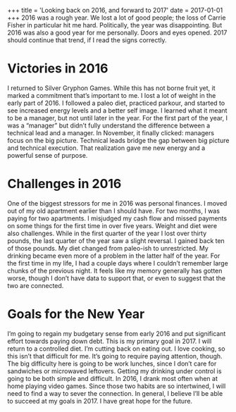 +++
title = 'Looking back on 2016, and forward to 2017'
date = 2017-01-01
+++
2016 was a rough year. We lost a lot of good people; the loss of Carrie Fisher in particular hit me hard. Politically, the year was disappointing. But 2016 was also a good year for me personally. Doors and eyes opened. 2017 should continue that trend, if I read the signs correctly.

# Victories in 2016

I returned to Silver Gryphon Games. While this has not borne fruit yet, it marked a commitment that’s important to me. I lost a lot of weight in the early part of 2016. I followed a paleo diet, practiced parkour, and started to see increased energy levels and a better self image. I learned what it meant to be a manager, but not until later in the year. For the first part of the year, I was a “manager” but didn’t fully understand the difference between a technical lead and a manager. In November, it finally clicked: managers focus on the big picture. Technical leads bridge the gap between big picture and technical execution. That realization gave me new energy and a powerful sense of purpose.

# Challenges in 2016

One of the biggest stressors for me in 2016 was personal finances. I moved out of my old apartment earlier than I should have. For two months, I was paying for two apartments. I misjudged my cash flow and missed payments on some things for the first time in over five years. Weight and diet were also challenges. While in the first quarter of the year I lost over thirty pounds, the last quarter of the year saw a slight reversal. I gained back ten of those pounds. My diet changed from paleo-ish to unrestricted. My drinking became even more of a problem in the latter half of the year. For the first time in my life, I had a couple days where I couldn’t remember large chunks of the previous night. It feels like my memory generally has gotten worse, though I don’t have data to support that, or even to suggest that the two are connected.

# Goals for the New Year

I’m going to regain my budgetary sense from early 2016 and put significant effort towards paying down debt. This is my primary goal in 2017. I will return to a controlled diet. I’m cutting back on eating out. I love cooking, so this isn’t that difficult for me. It’s going to require paying attention, though. The big difficulty here is going to be work lunches, since I don’t care for sandwiches or microwaved leftovers. Getting my drinking under control is going to be both simple and difficult. In 2016, I drank most often when at home playing video games. Since those two habits are so intertwined, I will need to find a way to sever the connection. In general, I believe I’ll be able to succeed at my goals in 2017. I have great hope for the future.